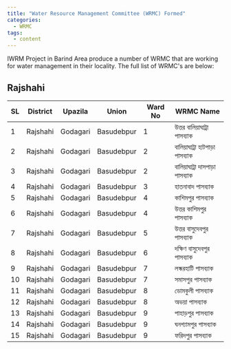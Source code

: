 ```yaml
---
title: "Water Resource Management Committee (WRMC) Formed"
categories:
  - WRMC
tags:
  - content
---
```

IWRM Project in Barind Area produce a number of WRMC that are working for water management in their locality. 
The full list of WRMC's are below: 

## Rajshahi 

| SL | District | Upazila | Union | Ward No | WRMC Name |
|----------------|---------------|----------------|--------------|--------------|--------------|
|1| Rajshahi|Godagari|Basudebpur |1 | উত্তর বালিয়াঘাট্রা পাসব্যাক|
|2|Rajshahi |Godagari|Basudebpur|2|বালিয়াঘাট্রা হাটপাড়া পাসব্যাক|
|3|Rajshahi |Godagari|Basudebpur|2|বালিয়াঘাট্রা দাসপাড়া পাসব্যাক|
|4|Rajshahi |Godagari|Basudebpur|3|হাতনাবাদ পাসব্যাক|
|5|Rajshahi |Godagari|Basudebpur|4|কাশিমপুর পাসব্যাক |
|6|Rajshahi |Godagari|Basudebpur|4|উত্তর কাশিমপুর পাসব্যাক |
|7|Rajshahi |Godagari|Basudebpur|5|উত্তর বাসুদেবপুর পাসব্যাক |
|8|Rajshahi |Godagari|Basudebpur|6|দক্ষিণ বাসুদেবপুর পাসব্যাক |
|9|Rajshahi |Godagari|Basudebpur|7|লস্করহাটি পাসব্যাক |
|10|Rajshahi |Godagari|Basudebpur|7|সমাসপুর পাসব্যাক |
|11|Rajshahi |Godagari|Basudebpur|8|ডোমকুলী পাসব্যাক |
|12|Rajshahi |Godagari|Basudebpur|8|অভয়া পাসব্যাক |
|13|Rajshahi |Godagari|Basudebpur|9|পাহাড়পুর পাসব্যাক |
|14|Rajshahi |Godagari|Basudebpur|9|ঘনশ্যামপুর পাসব্যাক |
|15|Rajshahi |Godagari|Basudebpur|9|ফরিদপুর পাসব্যাক |


